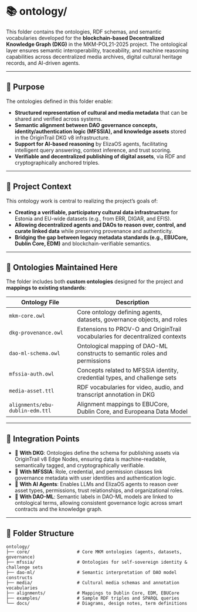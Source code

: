 # 📚 ontology/

This folder contains the ontologies, RDF schemas, and semantic vocabularies developed for the **blockchain-based Decentralized Knowledge Graph (DKG)** in the MKM-POL21-2025 project. The ontological layer ensures semantic interoperability, traceability, and machine reasoning capabilities across decentralized media archives, digital cultural heritage records, and AI-driven agents.

---

## 🎯 Purpose

The ontologies defined in this folder enable:

- **Structured representation of cultural and media metadata** that can be shared and verified across systems.
- **Semantic alignment between DAO governance concepts, identity/authentication logic (MFSSIA), and knowledge assets** stored in the OriginTrail DKG v8 infrastructure.
- **Support for AI-based reasoning** by ElizaOS agents, facilitating intelligent query answering, context inference, and trust scoring.
- **Verifiable and decentralized publishing of digital assets**, via RDF and cryptographically anchored triples.

---

## 🔗 Project Context

This ontology work is central to realizing the project’s goals of:

- **Creating a verifiable, participatory cultural data infrastructure** for Estonia and EU-wide datasets (e.g., from ERR, DIGAR, and EFIS).
- **Allowing decentralized agents and DAOs to reason over, control, and curate linked data** while preserving provenance and authenticity.
- **Bridging the gap between legacy metadata standards (e.g., EBUCore, Dublin Core, EDM)** and blockchain-verifiable semantics.

---

## 🧠 Ontologies Maintained Here

The folder includes both **custom ontologies** designed for the project and **mappings to existing standards**:

| Ontology File                        | Description                                                                 |
|--------------------------------------|-----------------------------------------------------------------------------|
| `mkm-core.owl`                       | Core ontology defining agents, datasets, governance objects, and roles     |
| `dkg-provenance.owl`                 | Extensions to PROV-O and OriginTrail vocabularies for decentralized contexts|
| `dao-ml-schema.owl`                  | Ontological mapping of DAO-ML constructs to semantic roles and permissions |
| `mfssia-auth.owl`                    | Concepts related to MFSSIA identity, credential types, and challenge sets  |
| `media-asset.ttl`                    | RDF vocabularies for video, audio, and transcript annotation in DKG        |
| `alignments/ebu-dublin-edm.ttl`      | Alignment mappings to EBUCore, Dublin Core, and Europeana Data Model       |

---

## 🧩 Integration Points

- 🔗 **With DKG**: Ontologies define the schema for publishing assets via OriginTrail v8 Edge Nodes, ensuring data is machine-readable, semantically tagged, and cryptographically verifiable.
- 🔐 **With MFSSIA**: Role, credential, and permission classes link governance metadata with user identities and authentication logic.
- 🧠 **With AI Agents**: Enables LLMs and ElizaOS agents to reason over asset types, permissions, trust relationships, and organizational roles.
- 🧰 **With DAO-ML**: Semantic labels in DAO-ML models are linked to ontological terms, allowing consistent governance logic across smart contracts and the knowledge graph.

---

## 🧱 Folder Structure

```plaintext
ontology/
├── core/                  # Core MKM ontologies (agents, datasets, governance)
├── mfssia/                # Ontologies for self-sovereign identity & challenge sets
├── dao-ml/                # Semantic interpretation of DAO model constructs
├── media/                 # Cultural media schemas and annotation vocabularies
├── alignments/            # Mappings to Dublin Core, EDM, EBUCore
├── examples/              # Sample RDF triples and SPARQL queries
└── docs/                  # Diagrams, design notes, term definitions

